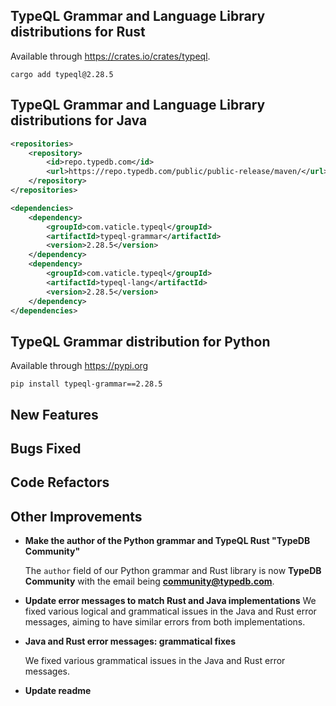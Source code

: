 
## TypeQL Grammar and Language Library distributions for Rust

Available through https://crates.io/crates/typeql.
```
cargo add typeql@2.28.5
```

## TypeQL Grammar and Language Library distributions for Java

```xml
<repositories>
    <repository>
        <id>repo.typedb.com</id>
        <url>https://repo.typedb.com/public/public-release/maven/</url>
    </repository>
</repositories>

<dependencies>
    <dependency>
        <groupId>com.vaticle.typeql</groupId>
        <artifactId>typeql-grammar</artifactId>
        <version>2.28.5</version>
    </dependency>
    <dependency>
        <groupId>com.vaticle.typeql</groupId>
        <artifactId>typeql-lang</artifactId>
        <version>2.28.5</version>
    </dependency>
</dependencies>
```

## TypeQL Grammar distribution for Python

Available through https://pypi.org

```
pip install typeql-grammar==2.28.5
```


## New Features


## Bugs Fixed


## Code Refactors


## Other Improvements
- **Make the author of the Python grammar and TypeQL Rust "TypeDB Community"**
  
  The `author` field of our Python grammar and Rust library is now **TypeDB Community** with the email being **community@typedb.com**.
  
  
- **Update error messages to match Rust and Java implementations**
  We fixed various logical and grammatical issues in the Java and Rust error messages, aiming to have similar errors from both implementations.
  
  
- **Java and Rust error messages: grammatical fixes**
  
  We fixed various grammatical issues in the Java and Rust error messages.
  
  
- **Update readme**
  
    

